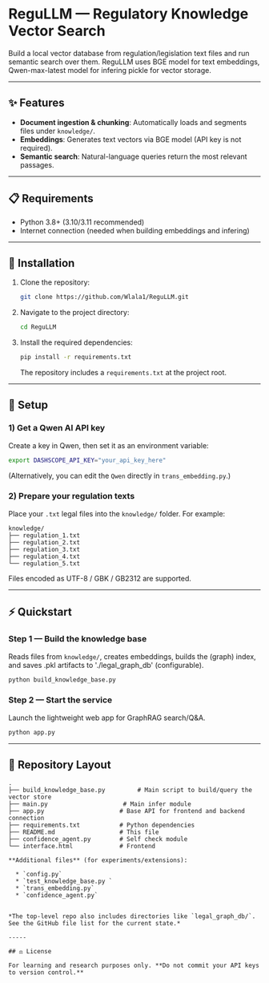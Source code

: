 # ReguLLM — Regulatory Knowledge Vector Search

Build a local vector database from regulation/legislation text files and run semantic search over them. ReguLLM uses BGE model for text embeddings, Qwen-max-latest model for infering pickle for vector storage. 

-----

## ✨ Features

  * **Document ingestion & chunking**: Automatically loads and segments files under `knowledge/`.
  * **Embeddings**: Generates text vectors via BGE model (API key is not required).
  * **Semantic search**: Natural-language queries return the most relevant passages.


-----

## 📋 Requirements

  * Python 3.8+ (3.10/3.11 recommended)
  * Internet connection (needed when building embeddings and infering)

-----

## 🚀 Installation

1.  Clone the repository:

    ```bash
    git clone https://github.com/Wlala1/ReguLLM.git
    ```

2.  Navigate to the project directory:

    ```bash
    cd ReguLLM
    ```

3.  Install the required dependencies:

    ```bash
    pip install -r requirements.txt
    ```

    The repository includes a `requirements.txt` at the project root.

-----

## 🔧 Setup

### 1\) Get a Qwen AI API key

Create a key in Qwen, then set it as an environment variable:

```bash
export DASHSCOPE_API_KEY="your_api_key_here"
```

(Alternatively, you can edit the `Qwen` directly in `trans_embedding.py`.)

### 2\) Prepare your regulation texts

Place your `.txt` legal files into the `knowledge/` folder. For example:

```
knowledge/
├── regulation_1.txt
├── regulation_2.txt
├── regulation_3.txt
├── regulation_4.txt
└── regulation_5.txt
```

Files encoded as UTF-8 / GBK / GB2312 are supported.

-----

## ⚡ Quickstart

### Step 1 — Build the knowledge base

Reads files from `knowledge/`, creates embeddings, builds the (graph) index, and saves .pkl artifacts to './legal_graph_db' (configurable).

```bash
python build_knowledge_base.py
```

### Step 2 — Start the service

Launch the lightweight web app for GraphRAG search/Q&A.

```bash
python app.py
```

-----

## 📁 Repository Layout

```
.
├── build_knowledge_base.py         # Main script to build/query the vector store
├── main.py                     # Main infer module
├── app.py                     # Base API for frontend and backend connection
├── requirements.txt           # Python dependencies
├── README.md                  # This file
├── confidence_agent.py        # Self check module
└── interface.html             # Frontend

**Additional files** (for experiments/extensions):

  * `config.py`
  * `test_knowledge_base.py `
  * `trans_embedding.py`
  * `confidence_agent.py`


*The top-level repo also includes directories like `legal_graph_db/`. See the GitHub file list for the current state.*

-----

## ⚖️ License

For learning and research purposes only. **Do not commit your API keys to version control.**
